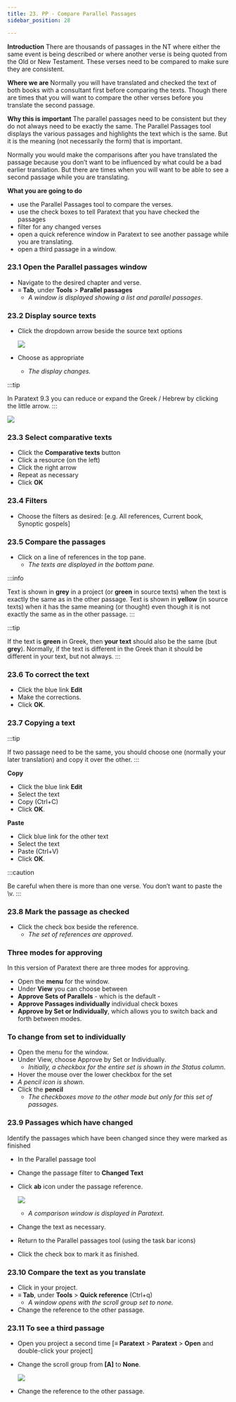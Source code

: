 ```yaml
---
title: 23. PP - Compare Parallel Passages
sidebar_position: 28

---
```






**Introduction**
There are thousands of passages in the NT where either the same event is being described or where another verse is being quoted from the Old or New Testament. These verses need to be compared to make sure they are consistent.


**Where we are**
Normally you will have translated and checked the text of both books with a consultant first before comparing the texts. Though there are times that you will want to compare the other verses before you translate the second passage.


**Why this is important**
The parallel passages need to be consistent but they do not always need to be exactly the same. The Parallel Passages tool displays the various passages and highlights the text which is the same. But it is the meaning (not necessarily the form) that is important.


Normally you would make the comparisons after you have translated the passage because you don’t want to be influenced by what could be a bad earlier translation. But there are times when you will want to be able to see a second passage while you are translating.


**What you are going to do**

- use the Parallel Passages tool to compare the verses.
- use the check boxes to tell Paratext that you have checked the passages
- filter for any changed verses
- open a quick reference window in Paratext to see another passage while you are translating.
- open a third passage in a window.

### 23.1 Open the Parallel passages window

- Navigate to the desired chapter and verse.
- **≡ Tab**, under **Tools** > **Parallel passages**
	- _A window is displayed showing a list and parallel passages_.

### 23.2 Display source texts

- Click the dropdown arrow beside the source text options

	![](./586542551.png)

- Choose as appropriate
	- _The display changes._

:::tip


In Paratext 9.3 you can reduce or expand the Greek / Hebrew by clicking the little arrow. :::


![](./406509394.png)


### 23.3 Select comparative texts

- Click the **Comparative texts** button
- Click a resource (on the left)
- Click the right arrow
- Repeat as necessary
- Click **OK**

### 23.4 Filters

- Choose the filters as desired: [e.g. All references, Current book, Synoptic gospels]

### 23.5 Compare the passages

- Click on a line of references in the top pane.
	- _The texts are displayed in the bottom pane._

:::info


Text is shown in **grey** in a project (or **green** in source texts) when the text is exactly the same as in the other passage.
Text is shown in **yellow** (in source texts) when it has the same meaning (or thought) even though it is not exactly the same as in the other passage. :::


:::tip


If the text is **green** in Greek, then **your text** should also be the same (but **grey**).
Normally, if the text is different in the Greek than it should be different in your text, but not always. :::


### 23.6 To correct the text

- Click the blue link **Edit**
- Make the corrections.
- Click **OK**.

### 23.7 Copying a text


:::tip


If two passage need to be the same, you should choose one (normally your later translation) and copy it over the other. :::


**Copy**

- Click the blue link **Edit**
- Select the text
- Copy (Ctrl+C)
- Click **OK**.

**Paste**

- Click blue link for the other text
- Select the text
- Paste (Ctrl+V)
- Click **OK**.

:::caution


Be careful when there is more than one verse. You don’t want to paste the \v. :::


### 23.8 Mark the passage as checked

- Click the check box beside the reference.
	- _The set of references are approved_.

### Three modes for approving


In this version of Paratext there are three modes for approving.

- Open the **menu** for the window.
- Under **View** you can choose between
- **Approve Sets of Parallels** - which is the default -
- **Approve Passages individually** individual check boxes
- **Approve by Set or Individually**, which allows you to switch back and forth between modes.

### To change from set to individually

- Open the menu for the window.
- Under View, choose Approve by Set or Individually.
	- _Initially, a checkbox for the entire set is shown in the Status column_.
- Hover the mouse over the lower checkbox for the set
- _A pencil icon is shown_.
- Click the **pencil**
	- _The checkboxes move to the other mode but only for this set of passages._

### 23.9 Passages which have changed


Identify the passages which have been changed since they were marked as finished

- In the Parallel passage tool
- Change the passage filter to **Changed Text**
- Click **ab** icon under the passage reference.

	![](./1103066999.png)

	- _A comparison window is displayed in Paratext._
- Change the text as necessary.
- Return to the Parallel passages tool (using the task bar icons)
- Click the check box to mark it as finished.

### 23.10 Compare the text as you translate

- Click in your project.
- **≡ Tab**, under **Tools** > **Quick reference** (Ctrl+q)
	- _A window opens with the scroll group set to none._
- Change the reference to the other passage.

### 23.11 To see a third passage

- Open you project a second time [**≡ Paratext** > **Paratext** > **Open** and double-click your project]
- Change the scroll group from **[A]** to **None**.

	![](./1458375744.png)

- Change the reference to the other passage.
